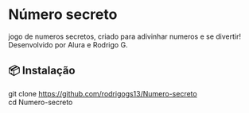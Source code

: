 # Número secreto  
jogo de numeros secretos, criado para adivinhar numeros e se divertir!  
Desenvolvido por Alura e Rodrigo G.

## 📦 Instalação
git clone https://github.com/rodrigogs13/Numero-secreto  
cd Numero-secreto
